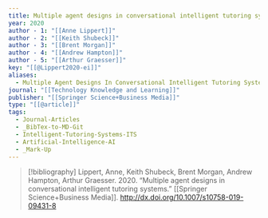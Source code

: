 ```yaml
---
title: Multiple agent designs in conversational intelligent tutoring systems
year: 2020
author - 1: "[[Anne Lippert]]"
author - 2: "[[Keith Shubeck]]"
author - 3: "[[Brent Morgan]]"
author - 4: "[[Andrew Hampton]]"
author - 5: "[[Arthur Graesser]]"
key: "[[@Lippert2020-ei]]"
aliases:
  - Multiple Agent Designs In Conversational Intelligent Tutoring Systems
journal: "[[Technology Knowledge and Learning]]"
publisher: "[[Springer Science+Business Media]]"
type: "[[@article]]"
tags:
  - Journal-Articles
  - _BibTex-to-MD-Git
  - Intelligent-Tutoring-Systems-ITS
  - Artificial-Intelligence-AI
  - _Mark-Up
---
```


> [!bibliography]
> Lippert, Anne, Keith Shubeck, Brent Morgan, Andrew Hampton, Arthur Graesser. 2020. “Multiple agent designs in conversational intelligent tutoring systems.” [[Springer Science+Business Media]]. http://dx.doi.org/10.1007/s10758-019-09431-8